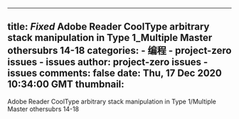 
---
title: _Fixed_ Adobe Reader CoolType arbitrary stack manipulation in Type 1_Multiple Master othersubrs 14-18
categories: 
    - 编程
    - project-zero issues - issues
author: project-zero issues - issues
comments: false
date: Thu, 17 Dec 2020 10:34:00 GMT
thumbnail: 
---

<div>   
Adobe Reader CoolType arbitrary stack manipulation in Type 1/Multiple Master othersubrs 14-18  
</div>
            